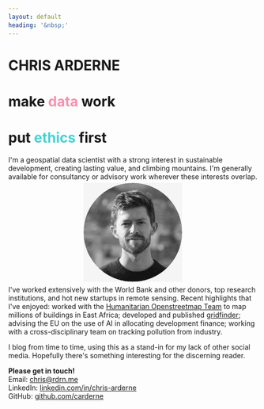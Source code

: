 ```yaml
---
layout: default
heading: '&nbsp;'
---
```


<h1 class="big-header fancy-shadow">CHRIS ARDERNE</h1>
<h1 class="big-taglines">make <span style="color:#F98FAF">data</span> work</h1>
<h1 class="big-taglines">put <span style="color:#47D1D4">ethics</span> first</h1>

I'm a geospatial data scientist with a strong interest in sustainable development, creating lasting value, and climbing mountains. I'm generally available for consultancy or advisory work wherever these interests overlap.

<p align="center">
    <img src="/assets/images/face.jpg" alt="profile picture" width="200" style="margin:-10px;">
</p>

I've worked extensively with the World Bank and other donors, top research institutions, and <span id="fire">hot</span> new startups in remote sensing. Recent highlights that I've enjoyed: worked with the [Humanitarian Openstreetmap Team](https://www.hotosm.org/) to map millions of buildings in East Africa; developed and published [gridfinder](https://www.nature.com/articles/s41597-019-0347-4); advising the EU on the use of AI in allocating development finance; working with a cross-disciplinary team on tracking pollution from industry.

I blog from time to time, using this as a stand-in for my lack of other social media. Hopefully there's something interesting for the discerning reader.


**Please get in touch!**  
Email: [chris@rdrn.me](mailto:chris@rdrn.me)  
LinkedIn: [linkedin.com/in/chris-arderne](https://www.linkedin.com/in/chris-arderne)  
GitHub: [github.com/carderne](https://github.com/carderne)
